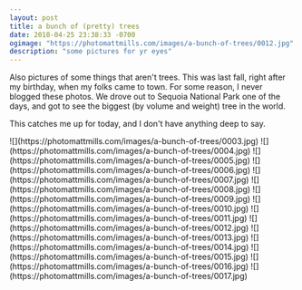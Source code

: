 ```yaml
---
layout: post
title: a bunch of (pretty) trees
date: 2018-04-25 23:38:33 -0700
ogimage: "https://photomattmills.com/images/a-bunch-of-trees/0012.jpg"
description: "some pictures for yr eyes"
---
```


Also pictures of some things that aren't trees. This was last fall, right after my birthday, when my folks came to town. For some reason, I never blogged these photos. We drove out to Sequoia National Park one of the days, and got to see the biggest (by volume and weight) tree in the world. 

This catches me up for today, and I don't have anything deep to say. 

<span style="display:block;" class="center">
  ![](https://photomattmills.com/images/a-bunch-of-trees/0003.jpg)
<span class="caption"></span>
![](https://photomattmills.com/images/a-bunch-of-trees/0004.jpg)
<span class="caption"></span>
![](https://photomattmills.com/images/a-bunch-of-trees/0005.jpg)
<span class="caption"></span>
![](https://photomattmills.com/images/a-bunch-of-trees/0006.jpg)
<span class="caption"></span>
![](https://photomattmills.com/images/a-bunch-of-trees/0007.jpg)
<span class="caption"></span>
![](https://photomattmills.com/images/a-bunch-of-trees/0008.jpg)
<span class="caption"></span>
![](https://photomattmills.com/images/a-bunch-of-trees/0009.jpg)
<span class="caption"></span>
![](https://photomattmills.com/images/a-bunch-of-trees/0010.jpg)
<span class="caption"></span>
![](https://photomattmills.com/images/a-bunch-of-trees/0011.jpg)
<span class="caption"></span>
![](https://photomattmills.com/images/a-bunch-of-trees/0012.jpg)
<span class="caption"></span>
![](https://photomattmills.com/images/a-bunch-of-trees/0013.jpg)
<span class="caption"></span>
![](https://photomattmills.com/images/a-bunch-of-trees/0014.jpg)
<span class="caption"></span>
![](https://photomattmills.com/images/a-bunch-of-trees/0015.jpg)
<span class="caption"></span>
![](https://photomattmills.com/images/a-bunch-of-trees/0016.jpg)
<span class="caption"></span>
![](https://photomattmills.com/images/a-bunch-of-trees/0017.jpg)
<span class="caption"></span>
</span>

